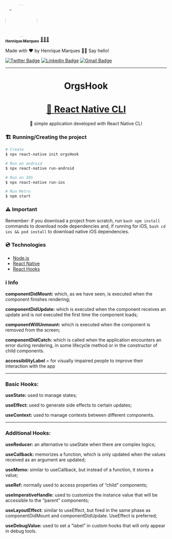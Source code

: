 <a href="https://www.linkedin.com/in/henri-marques/">
 <img style="border-radius: 50%;" src="https://avatars.githubusercontent.com/u/37425086?v=4" width="100px;" alt=""/>
 <br />
 <sub><b>Henrique Marques</b></sub></a> <a href="https://www.linkedin.com/in/henri-marques/" title="Linkedin">🧑🏻‍💻
 </a>


Made with ❤️ by Henrique Marques 👋🏽 Say hello!

[![Twitter Badge](https://img.shields.io/badge/-@Henrimarques18-1ca0f1?style=flat-square&labelColor=1ca0f1&logo=twitter&logoColor=white&link=https://twitter.com/Henrimarques18)](https://twitter.com/Henrimarques18) [![Linkedin Badge](https://img.shields.io/badge/-Henrique_Marques-blue?style=flat-square&logo=Linkedin&logoColor=white&link=https://www.linkedin.com/in/henri-marques/)](https://www.linkedin.com/in/henri-marques/) 
[![Gmail Badge](https://img.shields.io/badge/-henmarques-c14438?style=flat-square&logo=Gmail&logoColor=white&link=mailto:henmarques2009@gmail.com)](mailto:henmarques2009@gmail.com)

---
<h1 align="center">OrgsHook</h1>

<h1 align="center">
    <a href="https://pt-br.reactjs.org/">🔗 React Native CLI</a>
</h1>
<p align="center">🚀 simple application developed with React Native CLI</p>

###  🏗  Running/Creating the project
```bash
# Create
$ npx react-native init orgsHook

# Run on android
$ npx react-native run-android

# Run on IOS
$ npx react-native run-ios

# Run Metro
$ npm start
``` 
###  ⚠️  Important

Remember: if you download a project from scratch, run ```bash npm install``` commands to download node dependencies and, if running for iOS, ```bash cd ios && pod install``` to download native iOS dependencies.

### 💿 Technologies

- [Node.js](https://nodejs.org/en/)
- [React Native](https://reactnative.dev/)
- [React Hooks](https://pt-br.reactjs.org/docs/hooks-intro.html)

### ℹ️  Info
<b>componentDidMount:</b> which, as we have seen, is executed when the component finishes rendering;

<b>componentDidUpdate:</b> which is executed when the component receives an update and is not executed the first time the component loads;

<b>componentWillUnmount:</b> which is executed when the component is removed from the screen;

<b>componentDidCatch:</b> which is called when the application encounters an error during rendering, in some lifecycle method or in the constructor of child components.

<b>accessibilityLabel</b> = for visually impaired people to improve their interaction with the app

---

### Basic Hooks:

<b>useState:</b> used to manage states;

<b>useEffect:</b> used to generate side effects to certain updates;

<b>useContext:</b> used to manage contexts between different components.

---

### Additional Hooks:

<b>useReducer:</b> an alternative to useState when there are complex logics;

<b>useCallback:</b> memorizes a function, which is only updated when the values received as an argument are updated;

<b>useMemo:</b> similar to useCallback, but instead of a function, it stores a value;

<b>useRef:</b> normally used to access properties of “child” components;

<b>useImperativeHandle:</b> used to customize the instance value that will be accessible to the “parent” components;

<b>useLayoutEffect:</b> similar to useEffect, but fired in the same phase as componentDidMount and componentDidUpdate. UseEffect is preferred;

<b>useDebugValue:</b> used to set a "label" in custom hooks that will only appear in debug tools.


